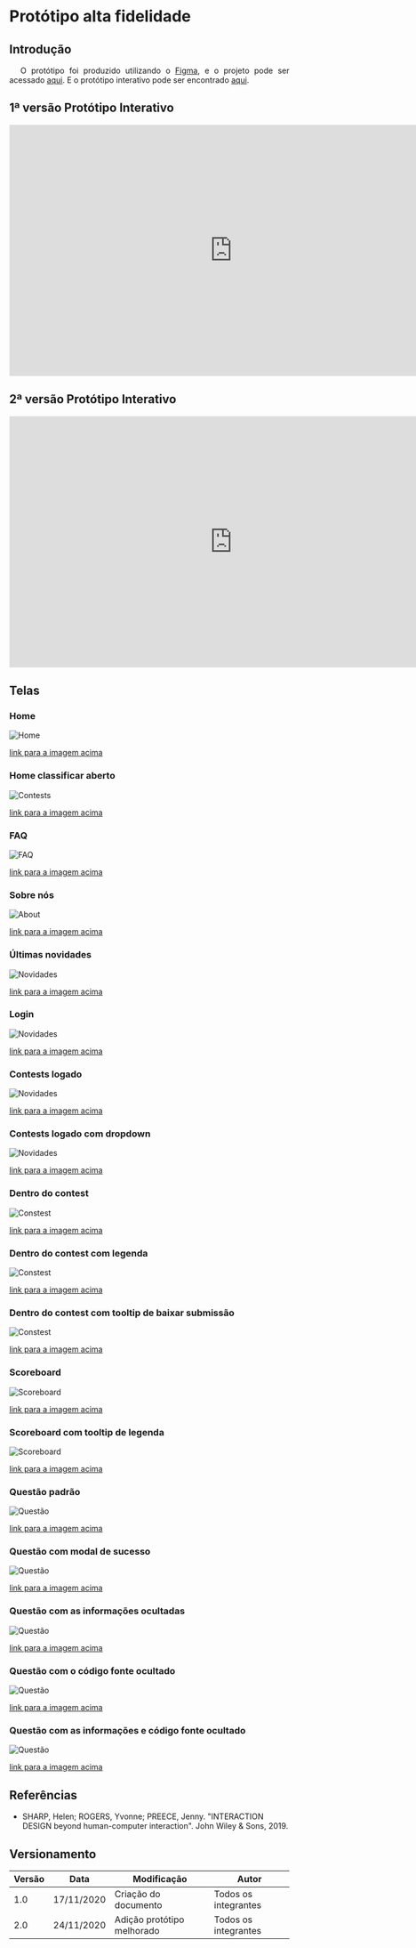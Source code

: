 # Protótipo alta fidelidade

## Introdução

<p style="text-indent: 20px; text-align: justify">
O protótipo foi produzido utilizando o <a class="link" href="https://www.figma.com/" target="_blank">Figma</a>, e o projeto pode ser acessado <a class="link" href="https://www.figma.com/file/6e0a2PDQNIVhWLBW5MiX7j/Prot%C3%B3tipo-CD-MOJ-Alta?node-id=0%3A1" target="_blank">aqui</a>. E o protótipo interativo pode ser encontrado <a class="link" href="https://www.figma.com/proto/6e0a2PDQNIVhWLBW5MiX7j/Prot%C3%B3tipo-CD-MOJ-Alta?node-id=5%3A7&scaling=min-zoom" target="_blank">aqui</a>.
</p>

## 1ª versão Protótipo Interativo

<iframe style="border: 1px solid rgba(0, 0, 0, 0.1);" width="800" height="450" src="https://www.figma.com/embed?embed_host=share&url=https%3A%2F%2Fwww.figma.com%2Fproto%2F6e0a2PDQNIVhWLBW5MiX7j%2FProt%25C3%25B3tipo-CD-MOJ-Alta-1a-vers%25C3%25A3o%3Fnode-id%3D5%253A7%26scaling%3Dmin-zoom" allowfullscreen></iframe>

## 2ª versão Protótipo Interativo

<iframe style="border: 1px solid rgba(0, 0, 0, 0.1);" width="800" height="450" src="https://www.figma.com/embed?embed_host=share&url=https%3A%2F%2Fwww.figma.com%2Fproto%2FjiWdgzEdwwe4FTAqAcKAeR%2FProt%25C3%25B3tipo-CD-MOJ-Alta-Teste%3Fnode-id%3D5%253A7%26scaling%3Dmin-zoom" allowfullscreen></iframe>

## Telas

### Home

![Home](../../assets/alta_fidelidade/home.png)

<a class="link" href="https://drive.google.com/file/d/12JMH0qjJN3mj0-9v8TU3wt1XH2RcSsVL/view?usp=sharing" target="_blank">link para a imagem acima</a>

### Home classificar aberto

![Contests](../../assets/alta_fidelidade/home_dropdown_classificar.png)

<a class="link" href="https://drive.google.com/file/d/1tf5YZVHF4DEkwMy62WzVB0XitmBkgVzC/view?usp=sharing" target="_blank">link para a imagem acima</a>

### FAQ

![FAQ](../../assets/alta_fidelidade/FAQ.png)

<a class="link" href="https://drive.google.com/file/d/1Q9me0v9UOtdTKpzFzUnaQmOMVi5463vU/view?usp=sharing" target="_blank">link para a imagem acima</a>

### Sobre nós

![About](../../assets/alta_fidelidade/sobre.png)

<a class="link" href="https://drive.google.com/file/d/1eFJzj9q2bEm4qqkMVn95raI3oe9lZLe9/view?usp=sharing" target="_blank">link para a imagem acima</a>

### Últimas novidades

![Novidades](../../assets/alta_fidelidade/novidades.png)

<a class="link" href="https://drive.google.com/file/d/1MUqnsrzvmTZ51GuhthoIHMMviJhfBvQA/view?usp=sharing" target="_blank">link para a imagem acima</a>

### Login

![Novidades](../../assets/alta_fidelidade/login.png)

<a class="link" href="https://drive.google.com/file/d/1EifcWIgJ3qm43Qpzg2Pely7rIkN6wHhG/view?usp=sharing" target="_blank">link para a imagem acima</a>

### Contests logado

![Novidades](../../assets/alta_fidelidade/meus_contests.png)

<a class="link" href="https://drive.google.com/file/d/1OMLH-wLAgP5m6XEMZXt0K-KG6Gm8trsy/view?usp=sharing" target="_blank">link para a imagem acima</a>

### Contests logado com dropdown

![Novidades](../../assets/alta_fidelidade/meus_contests_dropdown.png)

<a class="link" href="https://drive.google.com/file/d/1kFa_Xve9aQuS6tYMxIcpTlsI-_ski5tt/view?usp=sharing" target="_blank">link para a imagem acima</a>

### Dentro do contest

![Constest](../../assets/alta_fidelidade/contest.png)

<a class="link" href="https://drive.google.com/file/d/114AQCeCRRxZK7AZt5qZ96tp4wYrtihrn/view?usp=sharing" target="_blank">link para a imagem acima</a>

### Dentro do contest com legenda

![Constest](../../assets/alta_fidelidade/contest_info.png)

<a class="link" href="https://drive.google.com/file/d/10M8lpbbxtgfdRW8wSJtxGFgJ98eVKjpE/view?usp=sharing" target="_blank">link para a imagem acima</a>

### Dentro do contest com tooltip de baixar submissão

![Constest](../../assets/alta_fidelidade/contest_tooltip.png)

<a class="link" href="https://drive.google.com/file/d/1qDfF6SXqmouj_kv6N94beYw-cIKcv0OM/view?usp=sharing" target="_blank">link para a imagem acima</a>

### Scoreboard

![Scoreboard](../../assets/alta_fidelidade/scoreboard.png)

<a class="link" href="https://drive.google.com/file/d/1Wz2a6ahAQKFxpD4a5atAN1Qy2kFB5qry/view?usp=sharing" target="_blank">link para a imagem acima</a>

### Scoreboard com tooltip de legenda

![Scoreboard](../../assets/alta_fidelidade/scoreboard_info.png)

<a class="link" href="https://drive.google.com/file/d/1Wmik-nK3E-A2pyWFq70-9xK8uj3lDGy7/view?usp=sharing" target="_blank">link para a imagem acima</a>

### Questão padrão

![Questão](../../assets/alta_fidelidade/questao.png)

<a class="link" href="https://drive.google.com/file/d/1AUamzVdOZk2nErmaD9pWoEcSLNnE3tcy/view?usp=sharing" target="_blank">link para a imagem acima</a>

### Questão com modal de sucesso

![Questão](../../assets/alta_fidelidade/questao_envio_aprovado.png)

<a class="link" href="https://drive.google.com/file/d/1QpJOAjJoqRon_P5pWkFU-QvdhYMIIkpV/view?usp=sharing" target="_blank">link para a imagem acima</a>

### Questão com as informações ocultadas

![Questão](../../assets/alta_fidelidade/questao_estado2.png)

<a class="link" href="https://drive.google.com/file/d/16MkvROgTTOqWuDKvOi4V1ZhHM33RO8Ml/view?usp=sharing" target="_blank">link para a imagem acima</a>

### Questão com o código fonte ocultado

![Questão](../../assets/alta_fidelidade/questao_estado4.png)

<a class="link" href="https://drive.google.com/file/d/1PDRh9s4ch__Pjt9cbc2bKUziNHsN7SeP/view?usp=sharing" target="_blank">link para a imagem acima</a>

### Questão com as informações e código fonte ocultado

![Questão](../../assets/alta_fidelidade/questao_estado3.png)

<a class="link" href="https://drive.google.com/file/d/1POTRbf_FMaNBcPAdldCOcUYf68cXQd-8/view?usp=sharing" target="_blank">link para a imagem acima</a>

## Referências

- SHARP, Helen; ROGERS, Yvonne; PREECE, Jenny. "INTERACTION DESIGN beyond human-computer interaction". John Wiley & Sons, 2019.

## Versionamento
| Versão | Data | Modificação | Autor |
|--|--|--|--|
| 1.0 | 17/11/2020 | Criação do documento | Todos os integrantes |
| 2.0 | 24/11/2020 | Adição protótipo melhorado | Todos os integrantes |
